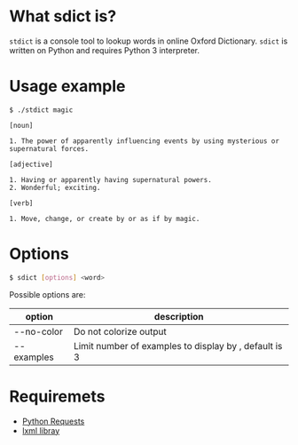 # What sdict is?
`stdict` is a console tool to lookup words in online Oxford Dictionary. `sdict` is written on Python and
requires Python 3 interpreter.

# Usage example

```shell
$ ./stdict magic

[noun]

1. The power of apparently influencing events by using mysterious or supernatural forces.

[adjective]

1. Having or apparently having supernatural powers.
2. Wonderful; exciting.

[verb]

1. Move, change, or create by or as if by magic.
```

# Options

```bash
$ sdict [options] <word>
```

Possible options are:

option | description 
---------|------------
--no-color | Do not colorize output
--examples <count> | Limit number of examples to display by <count>, default is 3

# Requiremets

* [Python Requests](http://docs.python-requests.org/en/master/)
* [lxml libray](https://lxml.de/)

